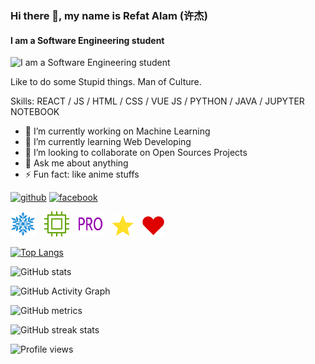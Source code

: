 ### Hi there 👋, my name is Refat Alam (许杰)
#### I am a Software Engineering student
![I am a Software Engineering student](https://68.media.tumblr.com/c06c69280f5ff93cd25893e2a3c8b5b3/tumblr_mlv3bmsk7P1r67h3uo1_500.gif)

Like to do some Stupid things.
Man of Culture.

Skills: REACT / JS / HTML / CSS / VUE JS / PYTHON / JAVA / JUPYTER NOTEBOOK

- 🔭 I’m currently working on Machine Learning 
- 🌱 I’m currently learning Web Developing 
- 👯 I’m looking to collaborate on Open Sources Projects 
- 💬 Ask me about anything 
- ⚡ Fun fact: like anime stuffs 


[<img src='https://cdn.jsdelivr.net/npm/simple-icons@3.0.1/icons/github.svg' alt='github' height='40'>](https://github.com/NICKsensei)  [<img src='https://cdn.jsdelivr.net/npm/simple-icons@3.0.1/icons/facebook.svg' alt='facebook' height='40'>](https://www.facebook.com/refat.yahoo)  

<a href='https://archiveprogram.github.com/'><img src='https://raw.githubusercontent.com/acervenky/animated-github-badges/master/assets/acbadge.gif' width='40' height='40'></a> <a href='https://docs.github.com/en/developers'><img src='https://raw.githubusercontent.com/acervenky/animated-github-badges/master/assets/devbadge.gif' width='40' height='40'></a> <a href='https://github.com/pricing'><img src='https://raw.githubusercontent.com/acervenky/animated-github-badges/master/assets/pro.gif' width='40' height='40'></a> <a href='https://stars.github.com/'><img src='https://raw.githubusercontent.com/acervenky/animated-github-badges/master/assets/starbadge.gif' width='35' height='35'></a> <a href='https://docs.github.com/en/github/supporting-the-open-source-community-with-github-sponsors'><img src='https://raw.githubusercontent.com/acervenky/animated-github-badges/master/assets/sponsorbadge.gif' width='35' height='35'></a> 

[![Top Langs](https://github-readme-stats.vercel.app/api/top-langs/?username=refat-alam)](https://github.com/anuraghazra/github-readme-stats)

![GitHub stats](https://github-readme-stats.vercel.app/api?username=refat-alam&show_icons=true)  

![GitHub Activity Graph](https://activity-graph.herokuapp.com/graph?username=refat-alam)  

![GitHub metrics](https://metrics.lecoq.io/insights/refat-alam)  

![GitHub streak stats](https://github-readme-streak-stats.herokuapp.com/?user=refat-alam)  

![Profile views](https://gpvc.arturio.dev/refat-alam)  
